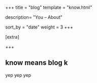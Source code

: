 +++
title = "blog"
template = "know.html"

description= "You – About"

sort_by = "date"
weight = 3
+++

[extra]

+++

## know means blog k

yep yep yep
